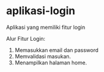 # aplikasi-login
Aplikasi yang memiliki fitur login

Alur Fitur Login:
1. Memasukkan email dan password
2. Memvalidasi masukan.
3. Menampilkan halaman home.
